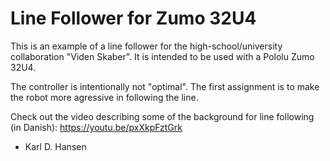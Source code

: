 # Line Follower for Zumo 32U4

This is an example of a line follower for the high-school/university collaboration "Viden Skaber". It is intended to be used with a Pololu Zumo 32U4.

The controller is intentionally not "optimal". The first assignment is to make the robot more agressive in following the line.

Check out the video describing some of the background for line following (in Danish): https://youtu.be/pxXkpFztGrk

- Karl D. Hansen
